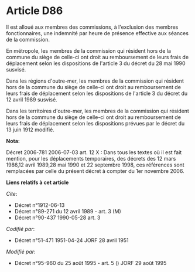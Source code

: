 # Article D86

Il est alloué aux membres des commissions, à l'exclusion des membres fonctionnaires, une indemnité par heure de présence
effective aux séances de la commission.

En métropole, les membres de la commission qui résident hors de la commune du siège de celle-ci ont droit au remboursement de
leurs frais de déplacement selon les dispositions de l'article 3 du décret du 28 mai 1990 susvisé.

Dans les régions d'outre-mer, les membres de la commission qui résident hors de la commune du siège de celle-ci ont droit au
remboursement de leurs frais de déplacement selon les dispositions de l'article 3 du décret du 12 avril 1989 susvisé.

Dans les territoires d'outre-mer, les membres de la commission qui résident hors de la commune du siège de celle-ci ont droit
au remboursement de leurs frais de déplacement selon les dispositions prévues par le décret du 13 juin 1912 modifié.

**Nota:**

Décret 2006-781 2006-07-03 art. 12 X : Dans tous les textes où il est fait mention, pour les déplacements temporaires, des
décrets des 12 mars 1986,12 avril 1989,28 mai 1990 et 22 septembre 1998, ces références sont remplacées par celle du présent
décret à compter du 1er novembre 2006.

**Liens relatifs à cet article**

_Cite_:

  - Décret n°1912-06-13
  - Décret n°89-271 du 12 avril 1989 - art. 3 (M)
  - Décret n°90-437 1990-05-28 art. 3

_Codifié par_:

  - Décret n°51-471 1951-04-24 JORF 28 avril 1951

_Modifié par_:

  - Décret n°95-960 du 25 août 1995 - art. 5 () JORF 29 août 1995
